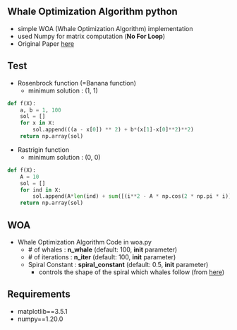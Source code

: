 ## Whale Optimization Algorithm python
- simple WOA (Whale Optimization Algorithm) implementation
- used Numpy for matrix computation (**No For Loop**)
- Original Paper [here](http://fa.mie.sut.ac.ir/Downloads/AcademicStaff/5/Courses/17/The%20Whale%20Optimization%20Algorithm%202016.pdf)

## Test
- Rosenbrock function (=Banana function)
  - minimum solution : (1, 1)
```python
def f(X):
    a, b = 1, 100
    sol = []
    for x in X:
        sol.append(((a - x[0]) ** 2) + b*(x[1]-x[0]**2)**2)
    return np.array(sol)
```

- Rastrigin function
  - minimum solution : (0, 0)
```python
def f(X):
    A = 10
    sol = []
    for ind in X:
        sol.append(A*len(ind) + sum([(i**2 - A * np.cos(2 * np.pi * i)) for i in ind]) )
    return np.array(sol)
```

## WOA
- Whale Optimization Algorithm Code in woa.py
  - \# of whales : **n_whale** (default: 100, __init__ parameter)
  - \# of iterations : **n_iter** (default: 100, __init__ parameter)
  - Spiral Constant : **spiral_constant** (default: 0.5, __init__ parameter)
    - controls the shape of the spiral which whales follow (from [here](https://github.com/HaaLeo/swarmlib/blob/master/swarmlib/woa/main.py))

## Requirements
- matplotlib==3.5.1
- numpy==1.20.0
